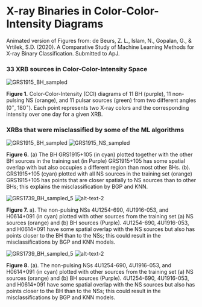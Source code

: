 # X-ray Binaries in Color-Color-Intensity Diagrams

Animated version of Figures from: de Beurs, Z. L., Islam, N., Gopalan, G., & Vrtilek, S.D. (2020). A Comparative Study of Machine Learning Methods for X-ray Binary Classification. Submitted to ApJ.


### 33 XRB sources in Color-Color-Intensity Space

![GRS1915_BH_sampled](33XRBSources.gif) 

**Figure 1.** Color-Color-Intensity (CCI) diagrams of 11 BH (purple), 11 non-pulsing NS (orange), and 11 pulsar sources (green) from two different angles ($0^{\circ}$, $180^{\circ}$). Each point represents two X-ray colors and the corresponding intensity over one day for a given XRB.


### XRBs that were misclassified by some of the ML algorithms

![GRS1915_BH_sampled](GRS1915_BH_sampled.gif) ![GRS1915_NS_sampled](GRS1915_NS_sampled.gif "title-2")

**Figure 6.** (a) The BH GRS1915+105 (in cyan) plotted together with the other BH sources in the training set (in Purple) GRS1915+105 has some spatial overlap with but also occupies a different region than most other BHs. (b). GRS1915+105 (cyan) plotted with all NS sources in the training set (orange)   GRS1915+105 has points that are closer spatially to NS sources than to other BHs; this explains the misclassification by BGP and KNN.


![GRS1739_BH_sampled_5](GRS1739_BH_sampled_5.gif) ![alt-text-2](GRS1739_NS_sampled.gif "title-2")


**Figure 7.** a). The non-pulsing NSs 4U1254-690, 4U1916-053, and H0614+091 (in cyan) plotted with other sources from the training set (a) NS sources (orange) and (b) BH sources (Purple).  4U1254-690, 4U1916-053, and H0614+091 have some spatial overlap with the NS sources but also has points closer to the BH than to the NSs; this could result in the misclassifications by BGP and KNN models.


![GRS1739_BH_sampled_5](4U1254-690_4U1916-053_H0614+091_NS_sampled.gif.gif) ![alt-text-2](4U1254-690_4U1916-053_H0614+091_BH_sampled.gif.gif "title-2")

**Figure 8.** (a). The non-pulsing NSs 4U1254-690, 4U1916-053, and H0614+091 (in cyan) plotted with other sources from the training set (a) NS sources (orange) and (b) BH sources (Purple).  4U1254-690, 4U1916-053, and H0614+091 have some spatial overlap with the NS sources but also has points closer to the BH than to the NSs; this could result in the misclassifications by BGP and KNN models.
